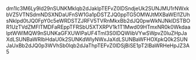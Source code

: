 dm1lc3M6Ly9ld29nSUNKMklqb2dJaklpTEFvZ0lDSndjeUk2SUNJMU1rNWxkbVZ5VTNSdmNDSXNDaUFnSW1Ga1pDSTZJQ0ppTG5OMWJtMXBaWEl1ZUhsNklpd0tJQ0FpY0c5eWRDSTZJRFV5TVRnMkxBb2dJQ0pwWkNJNklDSTBOR1UzTVdZMFlTMDFaREppTFRSbU5XTXRPV1k1T1Mwd09HTmxNR0k0WkdaalptWWlMQW9nSUNKaGFXUWlPaUF4Tml3S0lDQWlibVYwSWpvZ0luZHpJaXdLSUNBaWRIbHdaU0k2SUNKdWIyNWxJaXdLSUNBaWFHOXpkQ0k2SUNJaUxBb2dJQ0p3WVhSb0lqb2dJaThpTEFvZ0lDSjBiSE1pT2lBaWRHeHpJZ3A5
